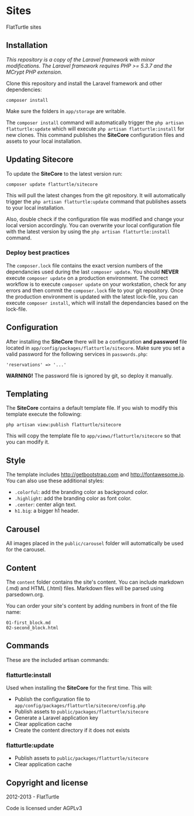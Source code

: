 Sites
=====

FlatTurtle sites

Installation
------------

*This repository is a copy of the Laravel framework with minor modifications. The Laravel framework requires PHP >= 5.3.7 and the MCrypt PHP extension.*

Clone this repository and install the Laravel framework and other dependencies:

	composer install

Make sure the folders in `app/storage` are writable.

The `composer install` command will automatically trigger the `php artisan flatturtle:update` which will execute `php artisan flatturtle:install` for new clones. This command publishes the **SiteCore** configuration files and assets to your local installation.

Updating Sitecore
-----------------

To update the **SiteCore** to the latest version run:

	composer update flatturtle/sitecore

This will pull the latest changes from the git repository. It will automatically trigger the `php artisan flatturtle:update` command that publishes assets to your local installation.

Also, double check if the configuration file was modified and change your local version accordingly. You can overwrite your local configuration file with the latest version by using the `php artisan flatturtle:install` command.

### Deploy best practices

The `composer.lock` file contains the exact version numbers of the dependancies used during the last `composer update`. You should **NEVER** execute `composer update` on a production environment. The correct workflow is to execute `composer update` on your workstation, check for any errors and then commit the `composer.lock` file to your git repository. Once the production environment is updated with the latest lock-file, you can execute `composer install`, which will install the dependancies based on the lock-file.

Configuration
-------------

After installing the **SiteCore** there will be a configuration **and password** file located in `app/config/packages/flatturtle/sitecore`. Make sure you set a valid password for the following services in `passwords.php`:

	'reservations' => '...'

**WARNING!** The password file is ignored by git, so deploy it manually.

Templating
----------

The **SiteCore** contains a default template file. If you wish to modify this template execute the following:

	php artisan view:publish flatturtle/sitecore

This will copy the template file to `app/views/flatturtle/sitecore` so that you can modify it.

Style
-----

The template includes http://getbootstrap.com and http://fontawesome.io. You can also use these additional styles:

 - `.colorful`: add the branding color as background color.
 - `.highlight`: add the branding color as font color.
 - `.center`: center align text.
 - `h1.big`: a bigger h1 header.

Carousel
--------

All images placed in the `public/carousel` folder will automatically be used for the carousel.

Content
-------

The `content` folder contains the site's content. You can include markdown (.md) and HTML (.html) files. Markdown files will be parsed using parsedown.org.

You can order your site's content by adding numbers in front of the file name:

	01-first_block.md
	02-second_block.html

Commands
--------

These are the included artisan commands:

### flatturtle:install

Used when installing the **SiteCore** for the first time. This will:

 - Publish the configuration file to `app/config/packages/flatturtle/sitecore/config.php`
 - Publish assets to `public/packages/flatturtle/sitecore`
 - Generate a Laravel application key
 - Clear application cache
 - Create the content directory if it does not exists

### flatturtle:update

 - Publish assets to `public/packages/flatturtle/sitecore`
 - Clear application cache

Copyright and license
---------------------

2012-2013 - FlatTurtle

Code is licensed under AGPLv3

